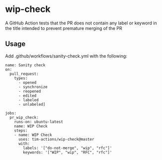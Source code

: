 # wip-check

A GitHub Action tests that the PR does not contain any label or keyword in the title intended to prevent premature merging of the PR

## Usage
Add .github/workflows/sanity-check.yml with the following:

```
name: Sanity check
on:
  pull_request:
    types:
      - opened
      - synchronize
      - reopened
      - edited
      - labeled
      - unlabeled]

jobs:
  pr_wip_check:
    runs-on: ubuntu-latest
    name: WIP Check
    steps:
    - name: WIP Check
      uses: tim-actions/wip-check@master
      with:
        labels: '["do-not-merge", "wip", "rfc"]'
        keywords: '["WIP", "wip", "RFC", "rfc"]'


```
